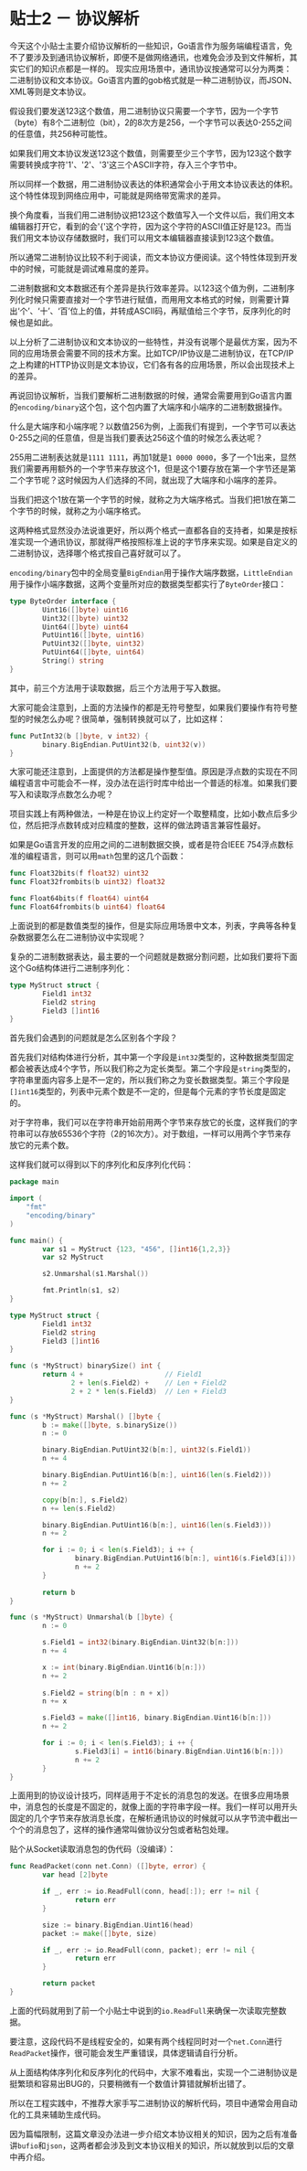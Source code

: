 # 贴士2 － 协议解析

今天这个小贴士主要介绍协议解析的一些知识，Go语言作为服务端编程语言，免不了要涉及到通讯协议解析，即便不是做网络通讯，也难免会涉及到文件解析，其实它们的知识点都是一样的。
现实应用场景中，通讯协议按通常可以分为两类：二进制协议和文本协议。Go语言内置的gob格式就是一种二进制协议，而JSON、XML等则是文本协议。

假设我们要发送123这个数值，用二进制协议只需要一个字节，因为一个字节（byte）有8个二进制位（bit），2的8次方是256，一个字节可以表达0-255之间的任意值，共256种可能性。

如果我们用文本协议发送123这个数值，则需要至少三个字节，因为123这个数字需要转换成字符'1'、'2'、'3'这三个ASCII字符，存入三个字节中。

所以同样一个数据，用二进制协议表达的体积通常会小于用文本协议表达的体积。这个特性体现到网络应用中，可能就是网络带宽需求的差异。

换个角度看，当我们用二进制协议把123这个数值写入一个文件以后，我们用文本编辑器打开它，看到的会'{'这个字符，因为这个字符的ASCII值正好是123。而当我们用文本协议存储数据时，我们可以用文本编辑器直接读到123这个数值。

所以通常二进制协议比较不利于阅读，而文本协议方便阅读。这个特性体现到开发中的时候，可能就是调试难易度的差异。

二进制数据和文本数据还有个差异是执行效率差异。以123这个值为例，二进制序列化时候只需要直接对一个字节进行赋值，而用用文本格式的时候，则需要计算出‘个’、‘十’、‘百’位上的值，并转成ASCII码，再赋值给三个字节，反序列化的时候也是如此。

以上分析了二进制协议和文本协议的一些特性，并没有说哪个是最优方案，因为不同的应用场景会需要不同的技术方案。比如TCP/IP协议是二进制协议，在TCP/IP之上构建的HTTP协议则是文本协议，它们各有各的应用场景，所以会出现技术上的差异。

再说回协议解析，当我们要解析二进制数据的时候，通常会需要用到Go语言内置的`encoding/binary`这个包，这个包内置了大端序和小端序的二进制数据操作。

什么是大端序和小端序呢？以数值256为例，上面我们有提到，一个字节可以表达0-255之间的任意值，但是当我们要表达256这个值的时候怎么表达呢？

255用二进制表达就是`1111 1111`，再加1就是`1 0000 0000`，多了一个1出来，显然我们需要再用额外的一个字节来存放这个1，但是这个1要存放在第一个字节还是第二个字节呢？这时候因为人们选择的不同，就出现了大端序和小端序的差异。

当我们把这个1放在第一个字节的时候，就称之为大端序格式。当我们把1放在第二个字节的时候，就称之为小端序格式。

这两种格式显然没办法说谁更好，所以两个格式一直都各自的支持者，如果是按标准实现一个通讯协议，那就得严格按照标准上说的字节序来实现。如果是自定义的二进制协议，选择哪个格式按自己喜好就可以了。

`encoding/binary`包中的全局变量`BigEndian`用于操作大端序数据，`LittleEndian`用于操作小端序数据，这两个变量所对应的数据类型都实行了`ByteOrder`接口：

```go
type ByteOrder interface {
        Uint16([]byte) uint16
        Uint32([]byte) uint32
        Uint64([]byte) uint64
        PutUint16([]byte, uint16)
        PutUint32([]byte, uint32)
        PutUint64([]byte, uint64)
        String() string
}
```

其中，前三个方法用于读取数据，后三个方法用于写入数据。

大家可能会注意到，上面的方法操作的都是无符号整型，如果我们要操作有符号整型的时候怎么办呢？很简单，强制转换就可以了，比如这样：

```go
func PutInt32(b []byte, v int32) {
        binary.BigEndian.PutUint32(b, uint32(v))
}
```

大家可能还注意到，上面提供的方法都是操作整型值。原因是浮点数的实现在不同编程语言中可能会不一样，没办法在运行时库中给出一个普适的标准。如果我们要写入和读取浮点数怎么办呢？

项目实践上有两种做法，一种是在协议上约定好一个取整精度，比如小数点后多少位，然后把浮点数转成对应精度的整数，这样的做法跨语言兼容性最好。

如果是Go语言开发的应用之间的二进制数据交换，或者是符合IEEE 754浮点数标准的编程语言，则可以用`math`包里的这几个函数：

```go
func Float32bits(f float32) uint32
func Float32frombits(b uint32) float32

func Float64bits(f float64) uint64
func Float64frombits(b uint64) float64
```

上面说到的都是数值类型的操作，但是实际应用场景中文本，列表，字典等各种复杂数据要怎么在二进制协议中实现呢？

复杂的二进制数据表达，最主要的一个问题就是数据分割问题，比如我们要将下面这个Go结构体进行二进制序列化：

```go
type MyStruct struct {
        Field1 int32
        Field2 string
        Field3 []int16
}
```

首先我们会遇到的问题就是怎么区别各个字段？

首先我们对结构体进行分析，其中第一个字段是`int32`类型的，这种数据类型固定都会被表达成4个字节，所以我们称之为定长类型。第二个字段是`string`类型的，字符串里面内容多上是不一定的，所以我们称之为变长数据类型。第三个字段是`[]int16`类型的，列表中元素个数是不一定的，但是每个元素的字节长度是固定的。

对于字符串，我们可以在字符串开始前用两个字节来存放它的长度，这样我们的字符串可以存放65536个字符（2的16次方）。对于数组，一样可以用两个字节来存放它的元素个数。

这样我们就可以得到以下的序列化和反序列化代码：

```go
package main

import (
	"fmt"
	"encoding/binary"
)

func main() {
        var s1 = MyStruct {123, "456", []int16{1,2,3}}
        var s2 MyStruct

        s2.Unmarshal(s1.Marshal())

        fmt.Println(s1, s2)
}

type MyStruct struct {
        Field1 int32
        Field2 string
        Field3 []int16
}

func (s *MyStruct) binarySize() int {
        return 4 +                    // Field1
               2 + len(s.Field2) +    // Len + Field2
               2 + 2 * len(s.Field3)  // Len + Field3
}

func (s *MyStruct) Marshal() []byte {
        b := make([]byte, s.binarySize())
        n := 0

        binary.BigEndian.PutUint32(b[n:], uint32(s.Field1))
        n += 4

        binary.BigEndian.PutUint16(b[n:], uint16(len(s.Field2)))
        n += 2

        copy(b[n:], s.Field2)
        n += len(s.Field2)

        binary.BigEndian.PutUint16(b[n:], uint16(len(s.Field3)))
        n += 2

        for i := 0; i < len(s.Field3); i ++ {
                binary.BigEndian.PutUint16(b[n:], uint16(s.Field3[i]))
                n += 2
        }
        
        return b
}

func (s *MyStruct) Unmarshal(b []byte) {
        n := 0

        s.Field1 = int32(binary.BigEndian.Uint32(b[n:]))
        n += 4

        x := int(binary.BigEndian.Uint16(b[n:]))
        n += 2
	
        s.Field2 = string(b[n : n + x])
        n += x

        s.Field3 = make([]int16, binary.BigEndian.Uint16(b[n:]))
        n += 2

        for i := 0; i < len(s.Field3); i ++ {
                s.Field3[i] = int16(binary.BigEndian.Uint16(b[n:]))
                n += 2
        }
}
```

上面用到的协议设计技巧，同样适用于不定长的消息包的发送。在很多应用场景中，消息包的长度是不固定的，就像上面的字符串字段一样。我们一样可以用开头固定的几个字节来存放消息长度，在解析通讯协议的时候就可以从字节流中截出一个个的消息包了，这样的操作通常叫做协议分包或者粘包处理。

贴个从Socket读取消息包的伪代码（没编译）：

```go
func ReadPacket(conn net.Conn) ([]byte, error) {
        var head [2]byte

        if _, err := io.ReadFull(conn, head[:]); err != nil {
                return err
        }

        size := binary.BigEndian.Uint16(head)
        packet := make([]byte, size)

        if _, err := io.ReadFull(conn, packet); err != nil {
                return err
        }

        return packet
}
```

上面的代码就用到了前一个小贴士中说到的`io.ReadFull`来确保一次读取完整数据。

要注意，这段代码不是线程安全的，如果有两个线程同时对一个`net.Conn`进行`ReadPacket`操作，很可能会发生严重错误，具体逻辑请自行分析。

从上面结构体序列化和反序列化的代码中，大家不难看出，实现一个二进制协议是挺繁琐和容易出BUG的，只要稍微有一个数值计算错就解析出错了。

所以在工程实践中，不推荐大家手写二进制协议的解析代码，项目中通常会用自动化的工具来辅助生成代码。

因为篇幅限制，这篇文章没办法进一步介绍文本协议相关的知识，因为之后有准备讲`bufio`和`json`，这两者都会涉及到文本协议相关的知识，所以就放到以后的文章中再介绍。

